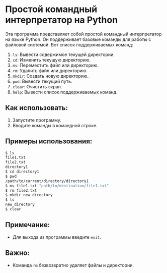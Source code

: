 # Простой командный интерпретатор на Python

Эта программа представляет собой простой командный интерпретатор на языке Python. Он поддерживает базовые команды для работы с файловой системой. Вот список поддерживаемых команд:

1. `ls`: Вывести содержимое текущей директории.
2. `cd`: Изменить текущую директорию.
3. `mv`: Переместить файл или директорию.
4. `rm`: Удалить файл или директорию.
5. `mkdir`: Создать новую директорию.
6. `pwd`: Вывести текущий путь.
7. `clear`: Очистить экран.
8. `help`: Вывести список поддерживаемых команд.

## Как использовать:

1. Запустите программу.
2. Вводите команды в командной строке.

## Примеры использования:

```bash
$ ls
file1.txt
file2.txt
directory1
$ cd directory1
$ pwd
/path/to/current/directory/directory1
$ mv file1.txt "path/to/destination/file1.txt"
$ rm file2.txt
$ mkdir new_directory
$ ls
new_directory
$ clear
```

## Примечание:
- Для выхода из программы введите ```exit```.

## Важно:
- Команда ```rm``` безвозвратно удаляет файлы и директории.